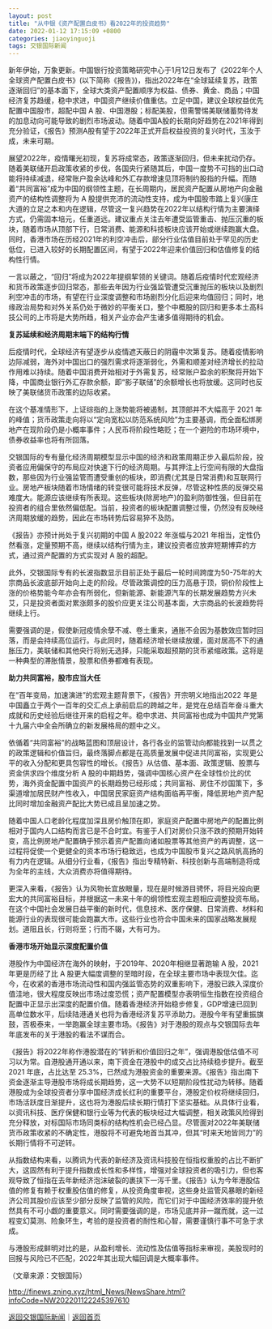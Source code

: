 ```yaml
---
layout: post
title: "从中银《资产配置白皮书》看2022年的投资趋势"
date: 2022-01-12 17:15:09 +0800
categories: jiaoyinguoji
tags: 交银国际新闻
---
```

<p>新年伊始，万象更新。中国银行投资策略研究中心于1月12日发布了《2022年个人全球资产配置白皮书》(以下简称《报告》)，指出2022年在“全球延续复苏，政策逐渐回归”的基本面下，全球大类资产配置顺序为权益、债券、黄金、商品；中国经济复苏趋缓，稳中求进，中国资产继续价值重估。立足中国，建议全球权益优先配置中国股市，超配中国 A 股、中国港股；标配美股，但需警惕美联储蓄势待发的加息动向可能导致的剧烈市场波动。随着中国A股的长期向好趋势在2021年得到充分验证，《报告》预测A股有望于2022年正式开启权益投资的复兴时代，玉汝于成，未来可期。</p><p>展望2022年，疫情曙光初现，复苏将成常态，政策逐渐回归，但未来扰动仍存。随着美联储开启政策收紧的步伐，各国央行紧随其后，中国一度势不可挡的出口动能将持续减退，经常账户盈余达峰和外汇存款增速见顶将制约股指的升幅。而随着“共同富裕”成为中国的纲领性主题，在长周期内，居民资产配置从房地产向金融资产的结构性调整将为 A 股提供充沛的流动性支持，成为中国股市踏上复兴康庄大道的立足之本和内在逻辑，尽管这一复兴趋势在2022年以结构行情为主要演绎方式，仍需固本培元，任重道远。建议重点关注去年遭受监管重击、抛压沉重的板块，随着市场从顶部下行，日常消费、能源和科技板块应该开始或继续跑赢大盘。同时，香港市场在历经2021年的利空冲击后，部分行业估值目前处于罕见的历史低位，已进入较好的长期配置区间，有望于2022年迎来价值回归和估值修复的结构性行情。</p><p>一言以蔽之，“回归”将成为2022年提纲挈领的关键词。随着后疫情时代宏观经济和货币政策逐步回归常态，那些去年因为行业强监管遭受沉重抛压的板块以及剧烈利空冲击的市场，有望在行业深度调整和市场剧烈分化后迎来均值回归；同时，地缘政治局势和对外关系仍处于微妙的平衡关口，整个中概股的回归和更多本土高科技公司的上市将是大势所趋，相关产业亦会产生诸多值得期待的机会。</p><p><strong>复苏延续和经济周期末端下的结构行情</strong></p><p>后疫情时代，全球经济有望逐步从疫情遮天蔽日的阴霾中次第复苏。随着疫情影响边际减弱，海外对中国出口的强烈需求将逐渐弱化，外需和顺差对经济增长的拉动作用难以持续。随着中国消费开始相对于外需复苏，经常账户盈余的积聚将开始下降，中国商业银行外汇存款余额，即“影子联储”的余额增长也将放缓。这同时也反映了美联储货币政策的边际收紧。</p><p>在这个基准情形下，上证综指的上涨势能将被遏制，其顶部并不大幅高于 2021 年的峰值；货币政策走向将以“定向宽松以防范系统风险”为主要基调，而全面松绑房地产在现阶段仍是小概率事件；人民币将阶段性略贬；在一个避险的市场环境中，债券收益率也将有所回落。</p><p>交银国际的专有量化经济周期模型显示中国的经济和政策周期正步入最后阶段，投资者应用偏保守的布局应对快速下行的经济周期。与其押注上行空间有限的大盘指数，那些因为行业强监管而遭受重创的板块，即消费(尤其是日常消费)和互联网行业。房地产板块随着市场情绪的转变很可能将技术反弹，尽管这种性质的反弹交易难度大。能源应该继续有所表现。这些板块(除房地产)的盈利防御性强，但目前在投资者的组合里依然偏低配。当前，投资者的板块配置调整过慢，仍然没有反映经济周期放缓的趋势，因此在市场转势后容易猝不及防。</p><p>《报告》亦预计尚处于复兴初期的中国 A 股2022 年涨幅与2021 年相当，定性仍然看涨，定量预期不高，继续以结构行情为主，建议投资者应放弃短期博弈的方式，通过资产配置的方式实现对 A 股的超配。</p><p>此外，交银国际专有的长波指数显示目前正处于最后一轮时间跨度为50-75年的大宗商品长波底部开始向上走的阶段。尽管政策调控的压力高悬于顶，铜价阶段性上涨的价格势能今年亦会有所弱化，但新能源、新能源汽车的长期发展趋势方兴未艾，只是投资者面对累涨颇多的股价应更关注公司基本面，大宗商品的长波趋势将继续上行。</p><p>需要强调的是，假使新冠疫情余孽不减、卷土重来，通胀不会因为基数效应暂时回落，而是会持续高位运行。与此同时，随着经济增长继续放缓，面对居高不下的通胀压力，美联储和其他央行将别无选择，只能采取超预期的货币紧缩政策。这将是一种典型的滞胀情景，股票和债券都难有表现。</p><p><strong>助力共同富裕，股市应当大任</strong></p><p>在“百年变局，加速演进”的宏观主题背景下，《报告》开宗明义地指出2022 年是中国矗立于两个一百年的交汇点上承前启后的跨越之年，是党在总结百年奋斗重大成就和历史经验后继往开来的启程之年。稳中求进、共同富裕也成为中国共产党第十九届六中全会所确立的新发展格局的题中之义。</p><p>依循着“共同富裕”的战略蓝图和顶层设计，各行各业的监管动向都能找到一以贯之的政策逻辑和价值旨归，最终落脚点都是在高质量发展中促进共同富裕，实现更公平的收入分配和更具包容性的增长。《报告》从估值、基本面、政策逻辑、股票与资金供求四个维度分析 A 股的中期趋势，强调中国核心资产在全球性价比的优势，海外资金配置中国资产的长期趋势已经形成；共同富裕、房住不炒国策下，多渠道增加居民财产性收入，中国居民家庭资产结构面临再平衡，降低房地产资产配比同时增加金融资产配比大势已成且呈加速之势。</p><p>随着中国人口老龄化程度加深且房价触顶在即，家庭资产配置中房地产的配置比例相对于国内人口结构而言已是不合时宜。有鉴于人们对房价只涨不跌的预期开始转变，高比例房地产配置确乎预示着资产配置向诸如股票等其他资产的再调整，这一过程将促使一个更健全的资本市场行稳致远，也成为中国股市复兴之路风帆高扬的有力内在逻辑。从细分行业看，《报告》指出专精特新、科技创新与高端制造将成为全年的主线，大众消费亦将值得期待。</p><p>更深入来看，《报告》认为风物长宜放眼量，现在是时候游目骋怀，将目光投向更宏大的共同富裕目标，并根据这一未来十年的纲领性宏观主题相应调整投资布局。在这个中国社会发展日益平衡的新时代，信息技术、医疗保健、日常消费、材料和能源行业的表现很可能会跑赢大市。这些行业也符合中国未来的国家战略发展规划。道阻且长，行则将至；行而不辍，大有可为。</p><p><strong>香港市场开始显示深度配置价值</strong></p><p>港股作为中国经济在海外的映射，于2019年、2020年相继显著跑输 A 股，2021 年更是历经了比 A 股更大幅度调整的至暗时段，在全球主要市场中表现欠佳。迄今，在收紧的香港市场流动性和国内强监管态势的双重影响下，港股已跌入深度价值洼地，很大程度反映出市场过度恐慌；资产配置模型亦表明恒生指数在投资组合配置中正显示出深度的配置价值。随着香港经济开始稳步修复，GDP增速已回到高单位数水平，后续陆港通关也将为香港经济复苏平添助力。港股今年有望重振旗鼓，否极泰来，一举跑赢全球主要市场。《报告》对于港股的观点与交银国际去年年底发布的关于港股的看法不谋而合。</p><p>《报告》将2022年称作港股潜在的“转折和价值回归之年”，强调港股低估值不可习以为常。自港股通开通以来，南下资金在港股中的成交占比持续稳步提升。截至 2021 年底，占比达至 25.3%，已然成为港股资金的重要来源。《报告》指出南下资金逐渐主导港股市场将成长期趋势，这一大势不以短期阶段性扰动为转移。随着港股成为全球投资者分享中国经济成长红利的重要平台，港股定价权将继续回归，市场活跃度日渐提升，这也将为港股后续长期行情打下坚实基础。从具体行业看，以资讯科技、医疗保健和银行业等为代表的板块经过大幅调整，相关政策风险得到充分释放，对标国际市场同类标的结构性机会已经凸显。尽管面对2022年美联储货币政策收紧的不确定性，港股将不可避免地首当其冲，但其“时来天地皆同力”的长期行情将不可逆转。</p><p>从指数结构来看，以腾讯为代表的新经济及资讯科技股在恒指权重股的占比不断扩大，这固然有利于提升指数成长性和多样性，增强对全球投资者的吸引力，但也客观导致了恒指在去年新经济泡沫破裂的裹挟下一泻千里。《报告》认为今年港股估值的修复有赖于权重股估值的修复，从投资角度审视，这些身处监管风暴眼的新经济公司其股价应该至少部分反映了监管的风险，而它们对于中国经济效率的提升依然具有不可小觑的重要意义。同时需要强调的是，市场见底并非一蹴而就，这一过程变幻莫测、险象环生，考验的是投资者的耐性和心智，需要谨慎行事不可急于求成。</p><p>与港股形成鲜明对比的是，从盈利增长、流动性及估值等指标来审视，美股现时的回报与风险已不匹配，2022年其出现大幅回调是大概率事件。</p><p class="em_media">（文章来源：交银国际）</p>

<http://finews.zning.xyz/html_News/NewsShare.html?infoCode=NW202201122245397610>

[返回交银国际新闻](//finews.withounder.com/category/jiaoyinguoji.html)｜[返回首页](//finews.withounder.com/)